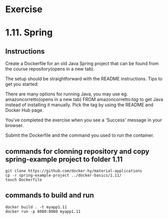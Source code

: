 # Exercise
# 1.11. Spring
## Instructions
Create a Dockerfile for an old Java Spring project that can be found from the course repository(opens in a new tab).

The setup should be straightforward with the README instructions. Tips to get you started:

There are many options for running Java, you may use eg. amazoncorretto(opens in a new tab) FROM amazoncorretto:_tag_ to get Java instead of installing it manually. Pick the tag by using the README and Docker Hub page.

You've completed the exercise when you see a 'Success' message in your browser.

Submit the Dockerfile and the command you used to run the container.

## commands for clonning repository and copy spring-example project to folder 1.11

```
git clone https://github.com/docker-hy/material-applications
cp -r spring-example-project ../docker-basics/1.11/
touch Dockerfile
```

## commands to build and run 
```
docker build . -t myapp1.11
docker run -p 8080:8080 myapp1.11
```